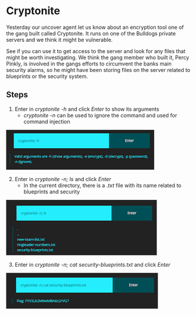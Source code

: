 # Cryptonite
Yesterday our uncover agent let us know about an encryption tool one of the gang built called Cryptonite. It runs on one of the Bulldogs private servers and we think it might be vulnerable.

See if you can use it to get access to the server and look for any files that might be worth investigating. We think the gang member who built it, Percy Pinkly, is involved in the gangs efforts to circumvent the banks main security alarms, so he might have been storing files on the server related to blueprints or the security system.

## Steps
1. Enter in *cryptonite -h* and click *Enter* to show its arguments
    - *cryptonite -n* can be used to ignore the command and used for command injection

![see valid arguments](/assets/screenshots/hq-11-Cryptonite/step-1.png)

2. Enter in *cryptonite -n; ls* and click *Enter*
    - In the current directory, there is a *.txt* file with its name related to blueprints and security

![see list of files](/assets/screenshots/hq-11-Cryptonite/step-2.png)

3. Enter in *cryptonite -n; cat security-blueprints.txt* and click *Enter*

![look into blueprints](/assets/screenshots/hq-11-Cryptonite/step-3.png)